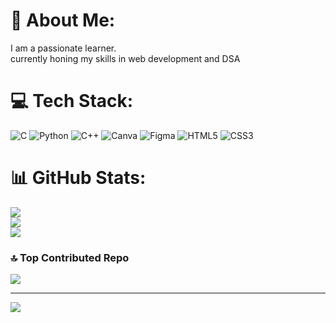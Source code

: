 
# 💫 About Me:
I am a passionate learner. <br>currently honing my skills in web development and DSA


# 💻 Tech Stack:
![C](https://img.shields.io/badge/c-%2300599C.svg?style=for-the-badge&logo=c&logoColor=white) ![Python](https://img.shields.io/badge/python-3670A0?style=for-the-badge&logo=python&logoColor=ffdd54) ![C++](https://img.shields.io/badge/c++-%2300599C.svg?style=for-the-badge&logo=c%2B%2B&logoColor=white) ![Canva](https://img.shields.io/badge/Canva-%2300C4CC.svg?style=for-the-badge&logo=Canva&logoColor=white) ![Figma](https://img.shields.io/badge/figma-%23F24E1E.svg?style=for-the-badge&logo=figma&logoColor=white) ![HTML5](https://img.shields.io/badge/html5-%23E34F26.svg?style=for-the-badge&logo=html5&logoColor=white) ![CSS3](https://img.shields.io/badge/css3-%231572B6.svg?style=for-the-badge&logo=css3&logoColor=white)
# 📊 GitHub Stats:
![](https://github-readme-stats.vercel.app/api?username=likhitha1113&theme=jolly&hide_border=false&include_all_commits=true&count_private=true)<br/>
![](https://github-readme-streak-stats.herokuapp.com/?user=likhitha1113&theme=jolly&hide_border=false)<br/>
![](https://github-readme-stats.vercel.app/api/top-langs/?username=likhitha1113&theme=jolly&hide_border=false&include_all_commits=true&count_private=true&layout=compact)

### 🔝 Top Contributed Repo
![](https://github-contributor-stats.vercel.app/api?username=likhitha1113&limit=5&theme=jolly&combine_all_yearly_contributions=true)

---
[![](https://visitcount.itsvg.in/api?id=likhitha1113&icon=0&color=0)](https://visitcount.itsvg.in)

<!-- Proudly created with GPRM ( https://gprm.itsvg.in ) -->
